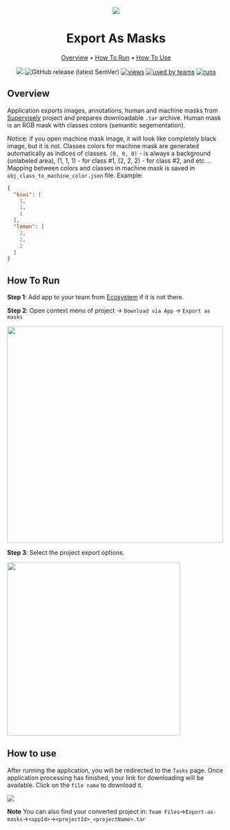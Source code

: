 <div align="center" markdown>
<img src="https://i.imgur.com/dXSH2wY.png"/>


# Export As Masks

<p align="center">
  <a href="#Overview">Overview</a> •
  <a href="#How-To-Run">How To Run</a> •
  <a href="#How-To-Use">How To Use</a>
</p>

[![](https://img.shields.io/badge/slack-chat-green.svg?logo=slack)](https://supervise.ly/slack)
![GitHub release (latest SemVer)](https://img.shields.io/github/v/release/supervisely-ecosystem/export-as-masks)
[![views](https://app.supervise.ly/public/api/v3/ecosystem.counters?repo=supervisely-ecosystem/export-as-masks&counter=views&label=views)](https://supervise.ly)
[![used by teams](https://app.supervise.ly/public/api/v3/ecosystem.counters?repo=supervisely-ecosystem/export-as-masks&counter=downloads&label=used%20by%20teams)](https://supervise.ly)
[![runs](https://app.supervise.ly/public/api/v3/ecosystem.counters?repo=supervisely-ecosystem/export-as-masks&counter=runs&label=runs&123)](https://supervise.ly)

</div>

## Overview

Application exports images, annotations, human and machine masks from [Supervisely](https://app.supervise.ly) project and prepares downloadable `.tar` archive. Human mask is an RGB mask with classes colors (semantic segementation). 

Notice: if you open machine mask image, it will look like completely black image, but it is not. Classes colors for machine mask are generated automatically as indices of classes. `(0, 0, 0)` - is always a background (unlabeled area), (1, 1, 1) - for class #1,  (2, 2, 2) - for class #2, and etc ... Mapping between colors and classes in machine mask is saved in `obj_class_to_machine_color.json` file. Example:
```json
{
  "kiwi": [
    1,
    1,
    1
  ],
  "lemon": [
    2,
    2,
    2
  ]
}
```

## How To Run 
**Step 1**: Add app to your team from [Ecosystem](https://app.supervise.ly/apps/ecosystem/export-as-masks) if it is not there.

**Step 2**: Open context menu of project -> `Download via App` -> `Export as masks` 

<img src="https://i.imgur.com/IcceeId.png" width="500"/>

**Step 3**: Select the project export options.

<img src="https://i.imgur.com/ep9i3Xb.png" width="400"/>

## How to use

After running the application, you will be redirected to the `Tasks` page. Once application processing has finished, your link for downloading will be available. Click on the `file name` to download it.

<img src="https://i.imgur.com/hibPn9b.png"/>

**Note** You can also find your converted project in: `Team Files`->`Export-as-masks`->`<appId>`->`<projectId>_<projectName>.tar`
